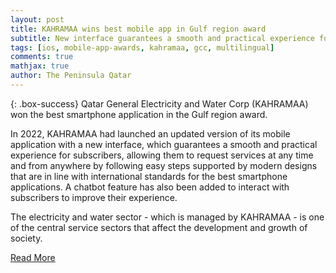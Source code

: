 ```yaml
---
layout: post
title: KAHRAMAA wins best mobile app in Gulf region award
subtitle: New interface guarantees a smooth and practical experience for consumers!
tags: [ios, mobile-app-awards, kahramaa, gcc, multilingual]
comments: true
mathjax: true
author: The Peninsula Qatar
---
```


{: .box-success}
Qatar General Electricity and Water Corp (KAHRAMAA) won the best smartphone application in the Gulf region award. 

In 2022, KAHRAMAA had launched an updated version of its mobile application with a new interface, which guarantees a smooth and practical experience for subscribers, allowing them to request services at any time and from anywhere by following easy steps supported by modern designs that are in line with international standards for the best smartphone applications. A chatbot feature has also been added to interact with subscribers to improve their experience.

The electricity and water sector - which is managed by KAHRAMAA - is one of the central service sectors that affect the development and growth of society.

[Read More](https://thepeninsulaqatar.com/article/27/02/2023/kahramaa-wins-best-mobile-app-in-gulf-region-award)